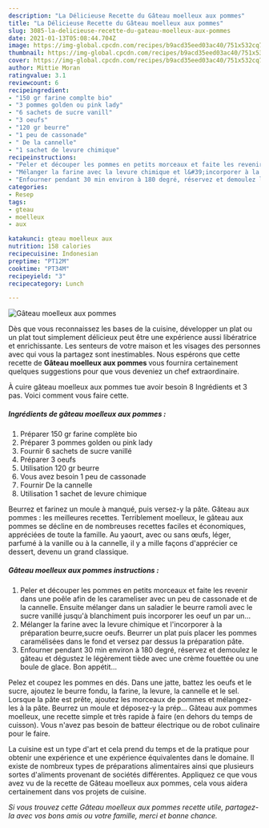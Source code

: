 ```yaml
---
description: "La Délicieuse Recette du Gâteau moelleux aux pommes"
title: "La Délicieuse Recette du Gâteau moelleux aux pommes"
slug: 3085-la-delicieuse-recette-du-gateau-moelleux-aux-pommes
date: 2021-01-13T05:08:44.704Z
image: https://img-global.cpcdn.com/recipes/b9acd35eed03ac40/751x532cq70/gateau-moelleux-aux-pommes-photo-principale-de-la-recette.jpg
thumbnail: https://img-global.cpcdn.com/recipes/b9acd35eed03ac40/751x532cq70/gateau-moelleux-aux-pommes-photo-principale-de-la-recette.jpg
cover: https://img-global.cpcdn.com/recipes/b9acd35eed03ac40/751x532cq70/gateau-moelleux-aux-pommes-photo-principale-de-la-recette.jpg
author: Mittie Moran
ratingvalue: 3.1
reviewcount: 6
recipeingredient:
- "150 gr farine complte bio"
- "3 pommes golden ou pink lady"
- "6 sachets de sucre vanill"
- "3 oeufs"
- "120 gr beurre"
- "1 peu de cassonade"
- " De la cannelle"
- "1 sachet de levure chimique"
recipeinstructions:
- "Peler et découper les pommes en petits morceaux et faite les revenir dans une poêle afin de les carameliser avec un peu de cassonade et de la cannelle. Ensuite mélanger dans un saladier le beurre ramoli avec le sucre vanillé jusqu&#39;à blanchiment puis incorporer les oeuf un par un..."
- "Mélanger la farine avec la levure chimique et l&#39;incorporer à la préparation beurre,sucre oeufs. Beurrer un plat puis placer les pommes caramélisées dans le fond et versez par dessus la préparation pâte."
- "Enfourner pendant 30 min environ à 180 degré, réservez et demoulez le gâteau et dégustez le légèrement tiède avec une crème fouettée ou une boule de glace. Bon appétit..."
categories:
- Resep
tags:
- gteau
- moelleux
- aux

katakunci: gteau moelleux aux 
nutrition: 158 calories
recipecuisine: Indonesian
preptime: "PT12M"
cooktime: "PT34M"
recipeyield: "3"
recipecategory: Lunch

---
```



![Gâteau moelleux aux pommes](https://img-global.cpcdn.com/recipes/b9acd35eed03ac40/751x532cq70/gateau-moelleux-aux-pommes-photo-principale-de-la-recette.jpg)

Dès que vous reconnaissez les bases de la cuisine, développer un plat ou un plat tout simplement délicieux peut être une expérience aussi libératrice et enrichissante. Les senteurs de votre maison et les visages des personnes avec qui vous la partagez sont inestimables. Nous espérons que cette recette de <strong> Gâteau moelleux aux pommes </strong> vous fournira certainement quelques suggestions pour que vous deveniez un chef extraordinaire.

<!--inarticleads1-->

À cuire gâteau moelleux aux pommes tue avoir besoin 8 Ingrédients et 3 pas. Voici comment vous faire cette.

##### Ingrédients de gâteau moelleux aux pommes :

1. Préparer 150 gr farine complète bio
1. Préparer 3 pommes golden ou pink lady
1. Fournir 6 sachets de sucre vanillé
1. Préparer 3 oeufs
1. Utilisation 120 gr beurre
1. Vous avez besoin 1 peu de cassonade
1. Fournir  De la cannelle
1. Utilisation 1 sachet de levure chimique


Beurrez et farinez un moule à manqué, puis versez-y la pâte. Gâteau aux pommes : les meilleures recettes. Terriblement moelleux, le gâteau aux pommes se décline en de nombreuses recettes faciles et économiques, appréciées de toute la famille. Au yaourt, avec ou sans œufs, léger, parfumé à la vanille ou à la cannelle, il y a mille façons d&#39;apprécier ce dessert, devenu un grand classique. 

<!--inarticleads2-->

##### Gâteau moelleux aux pommes instructions :

1. Peler et découper les pommes en petits morceaux et faite les revenir dans une poêle afin de les carameliser avec un peu de cassonade et de la cannelle. Ensuite mélanger dans un saladier le beurre ramoli avec le sucre vanillé jusqu&#39;à blanchiment puis incorporer les oeuf un par un...
1. Mélanger la farine avec la levure chimique et l&#39;incorporer à la préparation beurre,sucre oeufs. Beurrer un plat puis placer les pommes caramélisées dans le fond et versez par dessus la préparation pâte.
1. Enfourner pendant 30 min environ à 180 degré, réservez et demoulez le gâteau et dégustez le légèrement tiède avec une crème fouettée ou une boule de glace. Bon appétit...


Pelez et coupez les pommes en dés. Dans une jatte, battez les oeufs et le sucre, ajoutez le beurre fondu, la farine, la levure, la cannelle et le sel. Lorsque la pâte est prête, ajoutez les morceaux de pommes et mélangez-les à la pâte. Beurrez un moule et déposez-y la prép… Gâteau aux pommes moelleux, une recette simple et très rapide à faire (en dehors du temps de cuisson). Vous n&#39;avez pas besoin de batteur électrique ou de robot culinaire pour le faire. 

<!--inarticleads1-->

<p>
La cuisine est un type d'art et cela prend du temps et de la pratique pour obtenir une expérience et une expérience équivalentes dans le domaine. Il existe de nombreux types de préparations alimentaires ainsi que plusieurs sortes d'aliments provenant de sociétés différentes. Appliquez ce que vous avez vu de la recette de Gâteau moelleux aux pommes, cela vous aidera certainement dans vos projets de cuisine.
</p>

<p>
<i>Si vous trouvez cette Gâteau moelleux aux pommes recette utile, partagez-la avec vos bons amis ou votre famille, merci et bonne chance.</i>
</p>
